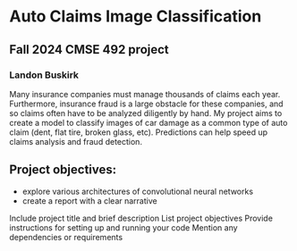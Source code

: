 # Auto Claims Image Classification
## Fall 2024 CMSE 492 project
### Landon Buskirk

Many insurance companies must manage thousands of claims each year. Furthermore, insurance fraud is a large obstacle for these companies, and so claims often have to be analyzed diligently by hand.
My project aims to create a model to classify images of car damage as a common type of auto claim (dent, flat tire, broken glass, etc). Predictions can help speed up claims analysis and fraud detection.


Project objectives:
- 
- explore various architectures of convolutional neural networks
- create a report with a clear narrative


Include project title and brief description
List project objectives
Provide instructions for setting up and running your code
Mention any dependencies or requirements